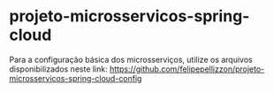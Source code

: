 # projeto-microsservicos-spring-cloud

Para a configuração básica dos microsserviços, utilize os arquivos disponibilizados neste link:
https://github.com/felipepellizzon/projeto-microsservicos-spring-cloud-config
